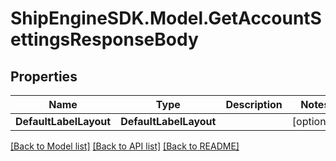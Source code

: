 # ShipEngineSDK.Model.GetAccountSettingsResponseBody

## Properties

Name | Type | Description | Notes
------------ | ------------- | ------------- | -------------
**DefaultLabelLayout** | **DefaultLabelLayout** |  | [optional] 

[[Back to Model list]](../../README.md#documentation-for-models) [[Back to API list]](../../README.md#documentation-for-api-endpoints) [[Back to README]](../../README.md)

